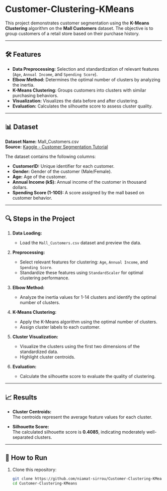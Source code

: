 # Customer-Clustering-KMeans  

This project demonstrates customer segmentation using the **K-Means Clustering** algorithm on the **Mall Customers** dataset. The objective is to group customers of a retail store based on their purchase history.  

---

## 🛠️ Features  

- **Data Preprocessing:** Selection and standardization of relevant features (`Age`, `Annual Income`, and `Spending Score`).  
- **Elbow Method:** Determines the optimal number of clusters by analyzing the inertia.  
- **K-Means Clustering:** Groups customers into clusters with similar purchasing behaviors.  
- **Visualization:** Visualizes the data before and after clustering.  
- **Evaluation:** Calculates the silhouette score to assess cluster quality.  

---

## 📊 Dataset  

**Dataset Name:** Mall_Customers.csv  
**Source:** [Kaggle - Customer Segmentation Tutorial](https://www.kaggle.com/datasets/vjchoudhary7/customer-segmentation-tutorial-in-python)  

The dataset contains the following columns:  
- **CustomerID:** Unique identifier for each customer.  
- **Gender:** Gender of the customer (Male/Female).  
- **Age:** Age of the customer.  
- **Annual Income (k$):** Annual income of the customer in thousand dollars.  
- **Spending Score (1-100):** A score assigned by the mall based on customer behavior.  

---

## 🔍 Steps in the Project  

1. **Data Loading:**  
   - Load the `Mall_Customers.csv` dataset and preview the data.  

2. **Preprocessing:**  
   - Select relevant features for clustering: `Age`, `Annual Income`, and `Spending Score`.  
   - Standardize these features using `StandardScaler` for optimal clustering performance.  

3. **Elbow Method:**  
   - Analyze the inertia values for 1-14 clusters and identify the optimal number of clusters.  

4. **K-Means Clustering:**  
   - Apply the K-Means algorithm using the optimal number of clusters.  
   - Assign cluster labels to each customer.  

5. **Cluster Visualization:**  
   - Visualize the clusters using the first two dimensions of the standardized data.  
   - Highlight cluster centroids.  

6. **Evaluation:**  
   - Calculate the silhouette score to evaluate the quality of clustering.  

---

## 📈 Results  

- **Cluster Centroids:**  
  The centroids represent the average feature values for each cluster.  

- **Silhouette Score:**  
  The calculated silhouette score is **0.4085**, indicating moderately well-separated clusters.  

---

## 🔧 How to Run  

1. Clone this repository:  
   ```bash
   git clone https://github.com/niamat-sirrou/Customer-Clustering-KMeans.git
   cd Customer-Clustering-KMeans
